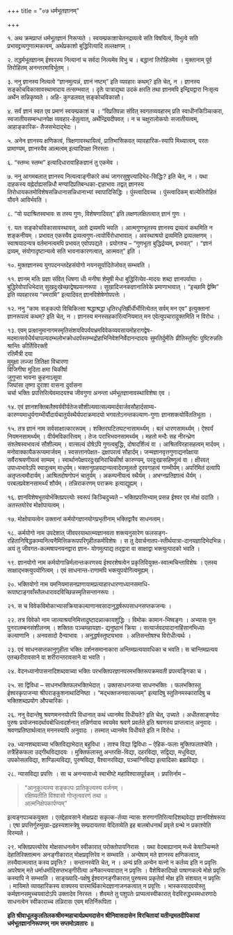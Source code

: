 +++
title = "०७ धर्मभूतज्ञानम्"

+++

१. अथ क्रमप्राप्तं धर्मभूतज्ञानं निरूप्यते । स्वयम्प्रकाशाचेतनद्रव्यत्वे सति विषयित्वं, विभुत्वे सति प्रभावद्द्रव्यगुणात्मकत्वम्, अर्थप्रकाशो बुद्धिरित्यादि तल्लक्षणम् ।

२. तद्धर्मभूतज्ञानम् ईश्वरस्य नित्यानां च सर्वदा नित्यमेव विभु च । बद्धानां तिरोहितमेव । मुक्तानाम् पूर्व तिरोहितम् अनन्तरमाविर्भूतम् ।

३. ननु ज्ञानस्य नित्यत्वे “ज्ञानमुत्पन्नं, ज्ञानं नष्टम्” इति व्यवहारः कथम्? इति चेत्, न । ज्ञानस्य सङ्कोचविकासावस्थामादाय तत्सम्भवात् । दृतेः पात्राद्यथा उदकं क्षरति तथा ज्ञानमपि इन्द्रियद्वारा निःसृत्य अर्थेन सन्निकृष्यते । अहि- कुण्डलवत् सङ्कोचविकासौ।

४. सर्वं ज्ञानं स्वत एव प्रमाणं स्वयम्प्रकाशं च । “विप्रतिपन्ना संवित् स्वगतव्यवहारम् प्रति स्वाधीनकिञ्चित्करा, स्वजातीयसम्बन्धानपेक्ष व्यवहार-हेतुत्वात्, अर्थेन्द्रियदीपवत् । न च चक्षुरालोकयोः सजातीयत्वम्, आहाङ्कारिक- तैजसभेदाद्भेदः ।

५. अनेन ज्ञानस्य क्षणिकत्वं, त्रिक्षणावस्थायित्वं, प्रातिभासिकवत् व्यावहारिक-स्यापि मिथ्यात्वम्, परतः प्रामाण्यम्, ज्ञानस्यैव आत्मत्वम् इत्यादिपक्षा निरस्ताः ।

६. “स्तम्भः स्तम्भ” इत्यादिधारावाहिकज्ञानं तु एकमेव ।

७. ननु आगमबलात् ज्ञानस्य नित्यत्वाङ्गीकारे कथं जागरसुषुप्त्यादिभेद-सिद्धिः? इति चेत्, न । यथा दाहकस्य वह्नेर्दाह्यसन्निधौ मण्यादिप्रतिबन्धका-द्दाहाभावः तद्वत् ज्ञानस्य तिरोधायकतमोविशेषसन्निधानासन्निधानाभ्यां स्वापादिसिद्धिः । पुंस्त्वादिवच्च । पुंस्त्वादिकम् बाल्येतिरोहितं यौवने आविर्भवति ।

८. “यो यदाश्रितस्वभावः स तस्य गुणः, विशेषणादिवत्” इति लक्षणलक्षितत्वात् ज्ञानं गुणः ।

९. यतः सङ्कोचविकासावस्थावत्, अतो द्रव्यमपि भवति । आत्मगुणभूतस्य ज्ञानस्य द्रव्यत्वं कथमिति न शङ्कनीयम् । प्रभावत् एकस्यैव द्रव्यत्वगुण-त्वयोर्विरोधाभावात् । अवस्थाश्रयो द्रव्यमिति द्रव्यलक्षणम् । स्वाश्रयादन्यत्र वर्तमानत्वमपि प्रभावत् एवोपपद्यते । प्रयोगश्च – “गुणभूता बुद्धिर्द्रव्यम्, प्रभावत्” । “ज्ञानं द्रव्यम्, संयोगादृष्टान्यत्वे सति भावनाकारणत्वात्, आत्मवत्” इति ।

१०. मुक्तज्ञानस्य युगपदनन्तदेहसंयोगो नयनसूर्यादितेजोवत् सम्भवति ।

११. ज्ञानम् मतिः प्रज्ञा संवित् धिषणा धीः मनीषा शेमुषी मेधा बुद्धिरित्येव-मादयः शब्दा ज्ञानपर्यायाः । बुद्धिरेवोपाधिभेदात् सुखदुःखेच्छाद्वेषप्रयत्नरूपा । सुखादिजनकज्ञानातिरेके प्रमाणाभावात् । “इच्छामि द्वेष्मि” इति व्यवहारस्य “स्मरामि” इत्यादिवत् ज्ञानविशेषेणोपपत्तेः ।

१२. ननु “कामः सङ्कल्पो विचिकित्सा श्रद्धाश्रद्धा धृतिरधृतिर्ह्रीर्धीर्भीरित्येतत् सर्वम् मन एव” इत्युक्तानां ज्ञानरूपत्वं कथम्? इति चेत्, न । ज्ञानस्य मनस्सहकारित्वनियमात् मन एवेत्युपचारादुक्तमिति न विरोधः ।

१३. एवम् प्रत्क्षानुमानागमस्मृतिसंशयविपर्ययभ्रमविवेकव्यवसायमोहरागद्वेष- मदमात्सर्यधैर्यचापल्यदम्भलोभक्रोधदर्पस्तम्भद्रोहाभिनिवेशनिर्वेदानन्दादयः सुमतिर्दुर्मतिः प्रीतिस्तुष्टिः पुष्टिरुन्नतिः श्रान्तिः कीर्तिविरक्ती  
रतिर्मैत्री दया   
मुमुक्षा लज्जा तितिक्षा विचारणा  
विजिगीषा मुदिता क्षमा चिकीर्षा  
जुगुप्सा भावना कुहनाऽसूया  
जिघांसा तृष्णा दुराशा वासना दुर्वासना  
चर्चा भक्तिः प्रपत्तिरित्येवमादयश्च जीवगुणा अनन्ता धर्मभूतज्ञानावस्थाविशेषा एव ।

१४. एवं ज्ञानशक्तिबलैश्वर्यवीर्यतेजःसौशील्यवात्सल्यमार्दवार्जवसौहार्दसाम्य-कारुण्यमाधुर्यगाम्भीर्यौदार्यचातुर्यस्थैर्यपराक्रमादयो भगवतोऽनन्तकल्याण-गुणाः ज्ञानशक्त्योर्विततिभूताः ।

१५. तत्र ज्ञानं नाम सर्वसाक्षात्काररूपम् । शक्तिरघटितघटनासामर्थ्यम् । बलं धारणसामर्थ्यम् । ऐश्वर्यं नियमनसामर्थ्यम् । वीर्यमविकारित्वम् । तेजः पराभिभवनसामर्थ्यम् । महतो मन्दैः सह नीरन्ध्रेण संश्लेषस्वभावत्वं सौशील्यम् । वात्सल्यं दोषेऽपि गुणत्वबुद्धिः, दोषादर्शित्वं वा । आश्रितविरहासहत्वम् मार्दवम् । मनोवाक्कायैकरूप्यमार्जवम् । स्वसत्तानपेक्षत- द्रक्षापरत्वं सौहार्दम्। जन्मज्ञानवृत्तगुणाद्यनपेक्षाया सर्वैराश्रयणीयत्वं साम्यम् । स्वार्थानपेक्षपरदुःखनिराचिकीर्षा कारुण्यम्, परदुःखासहिष्णुत्वं वा । क्षीरवत् उपाध्यभावेऽपि स्वादुत्वम् माधुर्यम्। भक्तानुग्रहवदान्यत्वादेरामूलतो दुरवगाहत्वं गाम्भीर्यम्। अपरिमितं दत्वापि अतृप्तत्वमौदार्यम्। आश्रितदोषगोपनं चातुर्यम् । अकम्पनीयत्वं स्थैर्यम् । अभग्नप्रतिज्ञात्वं धैर्यम् । परबलप्रवेशनसामर्थ्यं शौर्यम् । तन्निराकरणम् पराक्रमः इत्याद्यूह्यम् ।

१६. ज्ञानविशेषभूतयोर्भक्तिप्रपत्त्योः स्वरूपं किञ्चिदुच्यते – भक्तिप्रपत्तिभ्याम् प्रसन्न ईश्वर एव मोक्षं ददाति । अतस्तयोरेव मोक्षोपायत्वम् ।

१७. मोक्षोपायत्वेन उक्तानां कर्मयोगज्ञानयोगप्रभृतीनाम् भक्तिद्वारैव साधनत्वम्।

१८. कर्मयोगो नाम उपदेशात् जीवपरयाथात्म्यज्ञानवता शक्त्यनुसारेण फलसङ्ग- रहितानिषिद्धकाम्यनित्यनैमित्तिकरूपपरिगृहीतकर्मविशेषः । स तु देवार्चनातप-स्तीर्थयात्रा-दानयज्ञादिभेदभिन्नः। अयं तु जीवगत-कल्मषापनयनद्वारा ज्ञान- योगमुत्पाद्य तद्द्वारा  वा साक्षाद्वा भक्त्युत्पादको भवति ।

१९. ज्ञानयोगो नाम कर्मयोगान्निर्मलान्तःकरणस्य ईश्वरशेषत्वेन प्रकृतिवियुक्त-स्वात्मचिन्ताविशेषः । एतस्य साक्षाद्भक्त्युपयोगित्वम् । एवं साधनान्त-राणामपि भक्त्युपयोगित्वमूह्यम् ।

२०. भक्तियोगो नाम यमनियमासनप्राणायामप्रत्याहारधारणाध्यानसमाधि- रूपाष्टाङ्गवाँस्तैलधारावदविच्छिन्नस्मृतिसन्तानरूपः ।

२१. स च विवेकविमोकाभ्यासक्रियाकल्याणानवसादानुद्धर्षरूपसाधनसप्तकजन्यः ।

२२. तत्र विवेको नाम जात्याश्रयनिमित्तादुष्टादन्नात्कायशुद्धिः । विमोकः कामान-भिष्वङ्गः । अभ्यासः पुनः पुनरालम्बनसंशीलनम् । शक्तितः पञ्चमहायज्ञा- द्यनुष्ठानं क्रिया । सत्यार्जवदयादानाहिंसानभिध्याः कल्याणानि । अनवसादो दैन्याभावः । अनुद्धर्षस्तुष्ट्यभावः । अतिसन्तोषश्च विरोधीत्यर्थः ।

२३. एवं साधनसप्तकानुगृहीता भक्तिः दर्शनसमानाकारा अन्तिमप्रत्ययावधिका च भवति। स चान्तिमप्रत्यय एतच्छरीरावसाने वा शरीरान्तरावसाने वा भवति ।

२४. वेदनध्यानोपासनादिशब्दवाच्या भक्तिः परभक्तिपरज्ञानपरमभक्तिरूपक्रमवती प्रपत्त्यङ्गिका च ।

२५. सा द्विविधा – साधनभक्तिफलभक्तिभेदात् । उक्तसाधनजन्या साधनभक्तिः । फलभक्तिस्तु ईश्वरकृपाजन्या श्रीपराङ्कुशनाथादिनिष्ठा । “मद्भक्तजनवात्सल्यम्” इत्यादिषु स्तुतिनमस्कारादिषु च भक्तिशब्दप्रयोग औपचारिकः ।

२६. ननु वेदान्तेषु श्रवणमननयोरपि विधानात् कथं ध्यानमेव विधीयते? इति चेत्, उच्यते । अधीतसाङ्गवेदः पुरुषः प्रयोजनवदर्थावबोधित्वदर्शनात् तन्निर्णयाय स्वयमेव श्रवणे प्रवर्तते इति श्रवणस्य प्राप्तत्वात् अनुवादः । श्रवणप्रतिष्ठार्थत्वात् मननस्यापि अनुवादः । तस्मात् ध्यानमेव विधीयते इति न विरोधः ।

२७. ध्यानशब्दवाच्या भक्तिविद्याभेदात् बहुविधा । ताश्च विद्या द्विविधाः – ऐहिक-फलाः मुक्तिफलाश्चेति । तत्रैहिकफला उद्गीथविद्यादयः । मुक्तिफलास्तु अन्तरक्षि-विद्या, दहरविद्या, सद्विद्या, मधुविद्या, उपकोसलविद्या, शाण्डिल्यविद्या, पुरुषविद्या, वैश्वानरविद्या, पञ्चाग्निविद्या इत्यादिकाः ब्रह्मविद्याः ।

२८. न्यासविद्या प्रपत्तिः । सा च अनन्यसाध्ये स्वाभीष्टे महाविश्वासपूर्वकम् । प्रपत्तिर्नाम –

> “आनुकूल्यस्य सङ्कल्पः प्रातिकूल्यस्य वर्जनम् ।  
रक्षिष्यतीति विश्वासो गोप्तृत्ववरणं तथा ॥  
आत्मनिक्षेपकार्पण्यम्” 

इत्यङ्गपञ्चकयुक्ता । एतद्देहावसाने मोक्षप्रदा सकृत्क-र्तव्या न्यासः शरणागतिरित्यादिशब्दवेद्या ज्ञानविशेषरूपा । एषा प्रपत्तिर्गुरुमुखा-द्रहस्यशास्त्रेषु सम्प्रदायतया वेदितव्येति इह बालबोधनार्थं प्रवृत्ते ग्रन्थे न प्रकाश्येति विरम्यते ।

२९. भक्तिप्रपत्त्योरेव मोक्षसाधनत्वेन स्वीकारात् परोक्तोपायनिरासः । यथा वेदबाह्यानाम् मध्ये केषाञ्चिन्मते देहातिरिक्तात्मनः अनङ्गीकारात् मोक्षप्रवृत्तिरेव न सम्भवति । अन्येषाम् मते ज्ञानस्य क्षणिकत्वात्, तस्यैवात्मत्वात् कस्य प्रवृत्तिः? । सन्तानस्येति चेत्, न । अन्यं प्रति अन्येन यत्नो न कर्तव्य इति न प्रवृत्तिः अपरेषाम् मते धर्माधर्मादिसप्तभङ्गीरीत्या अनैकान्त्यवादात् न प्रवृत्तिः । वैशेषिकादिपक्षे पाषाणकल्पे मोक्षे प्रवृत्तिः कस्यापि ने सम्भवति । साङ्ख्यादि-पक्षेषु ईश्वरानङ्गीकारात् पुरुषस्य प्रकृतेर्वा मोक्ष इति संशयात् न प्रवृत्तिः । मायिमते व्यावहारिकस्य वाक्यस्य पारमार्थिकाभेदज्ञानाजनकत्वात् न प्रवृत्तिः । भास्करयादवयोस्तु कर्मज्ञानसमुच्चयवादोऽपि उक्तादेव निरस्तः । शैवमते तु पशुपतेः प्राप्यत्वस्वीकारात् वेदविरुद्धभस्मधारणादेः साधनत्वेन स्वीकाराच्च तन्निरासः एवम् मतिर्निरूपिता ।

**इति श्रीवाधूलकुलतिलकश्रीमन्महाचार्यप्रथमदासेन श्रीनिवासदासेन**
**विरचितायां यतीन्द्रमतदीपिकायां धर्मभूतज्ञाननिरूपणम्**
**नाम सप्तमोऽवतारः ॥**
